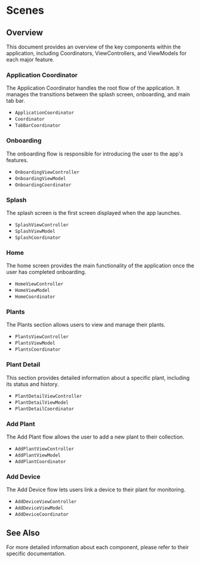 # Scenes

## Overview

This document provides an overview of the key components within the application, including Coordinators, ViewControllers, and ViewModels for each major feature.

### Application Coordinator

The Application Coordinator handles the root flow of the application. It manages the transitions between the splash screen, onboarding, and main tab bar.

- ``ApplicationCoordinator``
- ``Coordinator``
- ``TabBarCoordinator``

### Onboarding

The onboarding flow is responsible for introducing the user to the app's features.

- ``OnboardingViewController``
- ``OnboardingViewModel``
- ``OnboardingCoordinator``

### Splash

The splash screen is the first screen displayed when the app launches.

- ``SplashViewController``
- ``SplashViewModel``
- ``SplashCoordinator``

### Home

The home screen provides the main functionality of the application once the user has completed onboarding.

- ``HomeViewController``
- ``HomeViewModel``
- ``HomeCoordinator``

### Plants

The Plants section allows users to view and manage their plants.

- ``PlantsViewController``
- ``PlantsViewModel``
- ``PlantsCoordinator``

### Plant Detail

This section provides detailed information about a specific plant, including its status and history.

- ``PlantDetailViewController``
- ``PlantDetailViewModel``
- ``PlantDetailCoordinator``

### Add Plant

The Add Plant flow allows the user to add a new plant to their collection.

- ``AddPlantViewController``
- ``AddPlantViewModel``
- ``AddPlantCoordinator``

### Add Device

The Add Device flow lets users link a device to their plant for monitoring.

- ``AddDeviceViewController``
- ``AddDeviceViewModel``
- ``AddDeviceCoordinator``

## See Also

For more detailed information about each component, please refer to their specific documentation.
